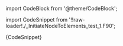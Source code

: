 
import CodeBlock from '@theme/CodeBlock';

import CodeSnippet from '!!raw-loader!./_InitiateNodeToElements_test_1.F90';

<CodeBlock language="fortran">{CodeSnippet}</CodeBlock>

